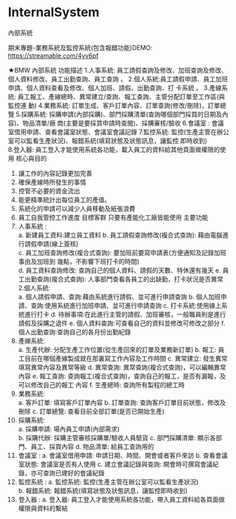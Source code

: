 # InternalSystem
內部系統


期末專題-業務系統及監控系統(包含報錯功能)DEMO:
https://streamable.com/4yv6pf




★BMW 內部系統 功能描述 
1.人事系統: 員工請假查詢及修改、加班查詢及修改、個人資料修改、員工出勤查詢、員工查詢 。 2.個人系統:員工請假申請、員工加班申請、個人資料查看及修改、個人加班、請假、出勤查詢、打 卡系統 。 
3.產線系統: 員工報工、產線總時、異常建立/查詢、報工查詢、主管分配訂單至工作區(與監控連 動) 
4.業務系統: 訂單生成、客戶訂單內容、訂單查詢(修改/刪除)，訂單總覽 
5.採購系統: 採購申請(內部採購)、部門採購清單(查詢哪個部門採買的日期及內容)、物品清單/廠 商(主要是要採買申請時查閱)、採購審核/驗收 
6.會議室 : 會議室借用申請、查看會議室狀態、會議室會議記錄 
7.監控系統: 監控(生產主管在辦公室可以監看生產狀況)、報錯系統(填寫狀態及狀態訊息，讓監控 即時收到)  
8.登入器: 員工登入才能使用系統各功能，載入員工的資料給其他頁面做權限的使用 
核心與目的 
1. 讓工作的內容記錄更加完善 
2. 確保產線時所發生的事情 
3. 控管不必要的資金流出 
4. 能更精準統計出每位員工的產值。 
5. 系統化的申請可以減少人員移動及紙張浪費 
6. 員工自我管控工作進度 目標客群 只要有產能化工廠皆能使用 
主要功能 
1. 人事系統 :  
a. 新建員工資料:建立員工資料 
b. 員工請假查詢修改(複合式查詢): 藉由電腦進行請假申請(線上簽核)  
c. 員工加班查詢修改(複合式查詢): 要加班前要寫申請表(方便通知及記錄加班事由及加班到
幾點，不影響下班打卡的時間)  
d. 員工資料查詢修改: 查詢自己的個人資料、請假的天數、特休還有幾天 
e. 員工出勤查詢(複合式查詢): 人事部門查看各員工的出缺勤，打卡狀況是否異常 2.個人系統:  
a. 個人請假申請、查詢:藉由系統進行請假、並可進行申請查詢 
b. 個人加班申請、查詢:使用系統進行加班申請、並可進行申請查詢 
c. 打卡系統:使用線上系統進行打卡 
d. 待辦事項:在此進行主管的請假、加班審核，一般職員則是進行請假及採購之退件 e. 個人資料查詢:可查看自己的資料並修改可修改之部分 
f. 個人出勤查詢:查詢自己的各月份出勤紀錄 
3. 產線系統:  
a. 生產代辦: 分配生產工作位置(從生產回來的訂單及業務新訂單) 
b. 報工: 員工目前在哪個產線製成就在那裏寫工作內容及工作時間 
c. 異常建立: 發生異常填寫異常內容及異常等級 
d. 異常查詢: 異常查詢(複合式查詢)，可以編輯異常內容 
e. 報工查詢: 查詢報工(複合式查詢)，查詢自己的報工，是否有漏報，及可以修改自己的報工 內容 
f. 生產總時: 查詢所有製程的總工時 
4. 業務系統:  
a. 客戶訂單: 填寫客戶訂單內容 
b. 訂單查詢: 查詢客戶訂單目前狀態，修改及刪除 
c. 訂單總覽: 查看目前全部訂單(是否已開始生產)  
5. 採購系統:  
a. 採購申請: 場內員工申請(內部需求)  
b. 採購代辦: 採購主管審核採購單/驗收人員驗貨 
c. 部門採購清單: 顯示各部門、員工、採買內容 
d. 物品清單: 給員工查詢用的
6. 會議室 : 
a. 會議室借用申請: 申請日期、時間、開會或者客戶來訪 
b. 查看會議室狀態: 會議室是否有人使用 
c. 建立會議記錄與查詢: 開會時可撰寫會議紀錄，亦可查詢已建好的會議紀錄 
7. 監控系統 : 
a. 監控系統: 監控(生產主管在辦公室可以監看生產狀況)  
b. 報錯系統: 報錯系統(填寫狀態及狀態訊息，讓監控即時收到)  
8. 登入器 : 
a. 登入器: 員工登入才能使用系統各功能，帶入員工資料給各頁面做權限與資料的繫結
